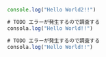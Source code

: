 ``` js:test.js:test/test.js
console.log("Hello World2!!")
```

```` js:test.js:test/test.js
# TODO エラーが発生するので調査する
consola.log("Hello World!!")
````

~~~ js:test.js:test/test.js
# TODO エラーが発生するので調査する
consola.log("Hello World!!")
~~~
